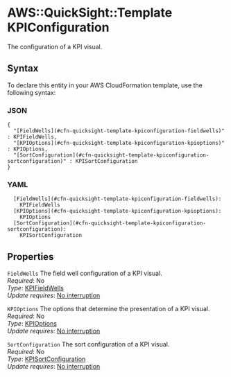 # AWS::QuickSight::Template KPIConfiguration<a name="aws-properties-quicksight-template-kpiconfiguration"></a>

The configuration of a KPI visual\.

## Syntax<a name="aws-properties-quicksight-template-kpiconfiguration-syntax"></a>

To declare this entity in your AWS CloudFormation template, use the following syntax:

### JSON<a name="aws-properties-quicksight-template-kpiconfiguration-syntax.json"></a>

```
{
  "[FieldWells](#cfn-quicksight-template-kpiconfiguration-fieldwells)" : KPIFieldWells,
  "[KPIOptions](#cfn-quicksight-template-kpiconfiguration-kpioptions)" : KPIOptions,
  "[SortConfiguration](#cfn-quicksight-template-kpiconfiguration-sortconfiguration)" : KPISortConfiguration
}
```

### YAML<a name="aws-properties-quicksight-template-kpiconfiguration-syntax.yaml"></a>

```
  [FieldWells](#cfn-quicksight-template-kpiconfiguration-fieldwells):
    KPIFieldWells
  [KPIOptions](#cfn-quicksight-template-kpiconfiguration-kpioptions):
    KPIOptions
  [SortConfiguration](#cfn-quicksight-template-kpiconfiguration-sortconfiguration):
    KPISortConfiguration
```

## Properties<a name="aws-properties-quicksight-template-kpiconfiguration-properties"></a>

`FieldWells` <a name="cfn-quicksight-template-kpiconfiguration-fieldwells"></a>
The field well configuration of a KPI visual\.  
_Required_: No  
_Type_: [KPIFieldWells](aws-properties-quicksight-template-kpifieldwells.md)  
_Update requires_: [No interruption](https://docs.aws.amazon.com/AWSCloudFormation/latest/UserGuide/using-cfn-updating-stacks-update-behaviors.html#update-no-interrupt)

`KPIOptions` <a name="cfn-quicksight-template-kpiconfiguration-kpioptions"></a>
The options that determine the presentation of a KPI visual\.  
_Required_: No  
_Type_: [KPIOptions](aws-properties-quicksight-template-kpioptions.md)  
_Update requires_: [No interruption](https://docs.aws.amazon.com/AWSCloudFormation/latest/UserGuide/using-cfn-updating-stacks-update-behaviors.html#update-no-interrupt)

`SortConfiguration` <a name="cfn-quicksight-template-kpiconfiguration-sortconfiguration"></a>
The sort configuration of a KPI visual\.  
_Required_: No  
_Type_: [KPISortConfiguration](aws-properties-quicksight-template-kpisortconfiguration.md)  
_Update requires_: [No interruption](https://docs.aws.amazon.com/AWSCloudFormation/latest/UserGuide/using-cfn-updating-stacks-update-behaviors.html#update-no-interrupt)
